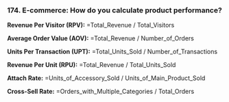 ### 174. **E-commerce: How do you calculate product performance?**

**Revenue Per Visitor (RPV):**
=Total_Revenue / Total_Visitors

**Average Order Value (AOV):**
=Total_Revenue / Number_of_Orders

**Units Per Transaction (UPT):**
=Total_Units_Sold / Number_of_Transactions

**Revenue Per Unit (RPU):**
=Total_Revenue / Total_Units_Sold

**Attach Rate:**
=Units_of_Accessory_Sold / Units_of_Main_Product_Sold

**Cross-Sell Rate:**
=Orders_with_Multiple_Categories / Total_Orders

